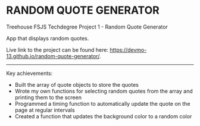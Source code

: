 # RANDOM QUOTE GENERATOR
 Treehouse FSJS Techdegree Project 1 - Random Quote Generator

App that displays random quotes.

Live link to the project can be found here: https://devmo-13.github.io/random-quote-generator/.

---

Key achievements:
- Built the array of quote objects to store the quotes
- Wrote my own functions for selecting random quotes from the array and printing them to the screen
- Programmed a timing function to automatically update the quote on the page at regular intervals
- Created a function that updates the background color to a random color
